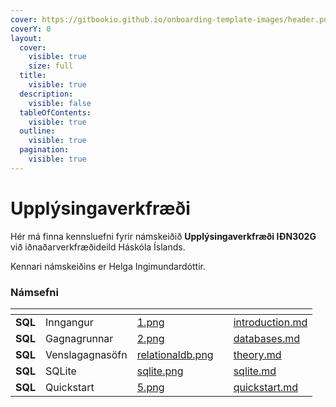 ```yaml
---
cover: https://gitbookio.github.io/onboarding-template-images/header.png
coverY: 0
layout:
  cover:
    visible: true
    size: full
  title:
    visible: true
  description:
    visible: false
  tableOfContents:
    visible: true
  outline:
    visible: true
  pagination:
    visible: true
---
```


# Upplýsingaverkfræði

Hér má finna kennsluefni fyrir námskeiðið <strong>Upplýsingaverkfræði IÐN302G</strong> við
iðnaðarverkfræðideild Háskóla Íslands.

Kennari námskeiðins er Helga Ingimundardóttir.

### Námsefni

<table data-view="cards">
  <thead>
    <tr>
      <th></th>
      <th></th>
      <th data-hidden data-card-cover data-type="files"></th>
      <th data-hidden></th>
      <th data-hidden data-card-target data-type="content-ref"></th>
    </tr>
  </thead>
  <tbody>
      <tr>
        <td><strong>SQL</strong></td>
        <td>Inngangur</td>
        <td><a href=".gitbook/assets/1.png">1.png</a></td>
        <td></td>
        <td><a href="sql/introduction.md">introduction.md</a></td>
      </tr>
      <tr>
        <td><strong>SQL</strong></td>
        <td>Gagnagrunnar</td>
        <td><a href=".gitbook/assets/2.png">2.png</a></td>
        <td></td>
        <td><a href="sql/databases.md">databases.md</a></td>
      </tr>
      <tr>
        <td><strong>SQL</strong></td>
        <td>Venslagagnasöfn</td>
        <td><a href=".gitbook/assets/relationaldb.png">relationaldb.png</a></td>
        <td></td>
        <td><a href="sql/relationaldb.md">theory.md</a></td>
      </tr>
      <tr>
        <td><strong>SQL</strong></td>
        <td>SQLite</td>
        <td><a href=".gitbook/assets/sqlite.png">sqlite.png</a></td>
        <td></td>
        <td><a href="sql/sqlite.md">sqlite.md</a></td>
      </tr>
      <tr>
        <td><strong>SQL</strong></td>
        <td>Quickstart</td>
        <td><a href=".gitbook/assets/5.png">5.png</a></td>
        <td></td>
        <td><a href="sql/quickstart.md">quickstart.md</a></td>
      </tr>
    </tbody>
</table>
